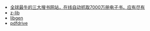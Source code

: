 - [全球最牛的三大搜书网站，在线自动抓取7000万册电子书，应有尽有](https://www.youtube.com/watch?v=ojx3FhAAQd0)
- [z-lib](https://z-lib.org/)
- [libgen](https://libgen.gs/)
- [pdfdrive](https://www.pdfdrive.com/)
